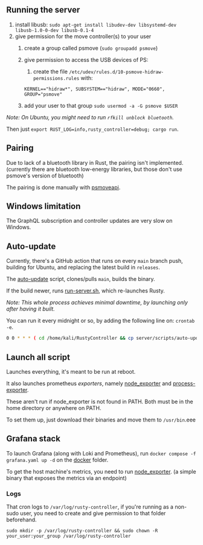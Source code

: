 ## Running the server

1. install libusb: `sudo apt-get install libudev-dev libsystemd-dev libusb-1.0-0-dev libusb-0.1-4`
2. give permission for the move controller(s) to your user
    1. create a group called psmove (`sudo groupadd psmove`)
    2. give permission to access the USB devices of PS:
       1. create the file
       `/etc/udev/rules.d/10-psmove-hidraw-permissions.rules` with:
        
        `KERNEL=="hidraw*", SUBSYSTEM=="hidraw", MODE="0660", GROUP="psmove"`
    3. add your user to that group `sudo usermod -a -G psmove $USER`

*Note: On Ubuntu, you might need to run `rfkill unblock bluetooth`.*

Then just `export RUST_LOG=info,rusty_controller=debug; cargo run`.

## Pairing

Due to lack of a bluetooth library in Rust, the pairing isn't implemented. (currently there are bluetooth low-energy
libraries, but those don't use psmove's version of bluetooth)

The pairing is done manually with [psmoveapi](https://github.com/thp/psmoveapi).

## Windows limitation

The GraphQL subscription and controller updates are very slow on Windows.

## Auto-update

Currently, there's a GitHub action that runs on every `main` branch push, building for Ubuntu, and replacing the latest
build in `releases`.

The [auto-update](scripts/auto-update.sh) script, clones/pulls `main`, builds the binary.

If the build newer, runs [run-server.sh](scripts/run-server.sh), which re-launches Rusty.

_Note: This whole process achieves minimal downtime, by launching only after having it built._

You can run it every midnight or so, by adding the following line on: `crontab -e`.

```bash
0 0 * * * ( cd /home/kali/RustyController && cp server/scripts/auto-update.sh /tmp/rusty-auto-update.sh && bash /tmp/rusty-auto-update.sh >> /var/log/rusty-controller/auto_update.log 2>&1 )
```

## Launch all script

Launches everything, it's meant to be run at reboot.

It also launches prometheus _exporters_, namely [node_exporter](https://github.com/prometheus/node_exporter) and [process-exporter](https://github.com/ncabatoff/process-exporter).

These aren't run if node_exporter is not found in PATH. Both must be in the home directory or anywhere on PATH.

To set them up, just download their binaries and move them to `/usr/bin`.eee

## Grafana stack

To launch Grafana (along with Loki and Prometheus), run `docker compose -f grafana.yaml up -d` on the [docker](docker) folder.

To get the host machine's metrics, you need to run [node_exporter](https://github.com/prometheus/node_exporter). (a simple binary that exposes the metrics via an endpoint)

### Logs

That cron logs to `/var/log/rusty-controller`, if you're running as a non-sudo user, you need to create and give
permission to that folder
beforehand.

`sudo mkdir -p /var/log/rusty-controller && sudo chown -R your_user:your_group /var/log/rusty-controller`
